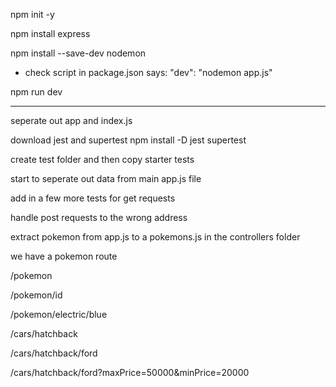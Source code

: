 npm init -y

npm install express

npm install --save-dev nodemon
 - check script in package.json says: "dev": "nodemon app.js" 
 
npm run dev

--------------

seperate out app and index.js

download jest and supertest
npm install -D jest supertest

create test folder and then copy starter tests

start to seperate out data from main app.js file

add in a few more tests for get requests

handle post requests to the wrong address

extract pokemon from app.js to a pokemons.js in the controllers folder


we have a pokemon route

/pokemon

/pokemon/id

/pokemon/electric/blue


/cars/hatchback

/cars/hatchback/ford

/cars/hatchback/ford?maxPrice=50000&minPrice=20000
